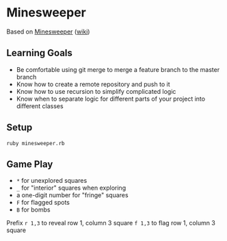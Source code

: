 # Minesweeper

Based on [Minesweeper](http://minesweeperonline.com/#beginner) ([wiki](https://en.wikipedia.org/wiki/Microsoft_Minesweeper))

## Learning Goals
* Be comfortable using git merge to merge a feature branch to the master branch
* Know how to create a remote repository and push to it
* Know how to use recursion to simplify complicated logic
* Know when to separate logic for different parts of your project into different classes

## Setup

```
ruby minesweeper.rb
```

## Game Play
* `*` for unexplored squares
* `_` for "interior" squares when exploring
* a one-digit number for "fringe" squares
* `F` for flagged spots
* `B` for bombs

Prefix 
`r 1,3` to reveal row 1, column 3 square
`f 1,3` to flag row 1, column 3 square
